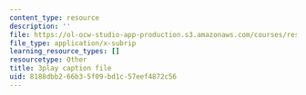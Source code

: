 ```yaml
---
content_type: resource
description: ''
file: https://ol-ocw-studio-app-production.s3.amazonaws.com/courses/res-9-003-brains-minds-and-machines-summer-course-summer-2015/8188dbb266b35f09bd1c57eef4872c56_ggcbVV3Tquo.vtt
file_type: application/x-subrip
learning_resource_types: []
resourcetype: Other
title: 3play caption file
uid: 8188dbb2-66b3-5f09-bd1c-57eef4872c56
---
```

